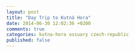 ```yaml
---
layout: post
title: "Day Trip to Kutná Hora"
date: 2014-06-30 12:02:36 +0200
comments: true
categories: kutna-hora ossuary czech-republic
published: false
---
```

